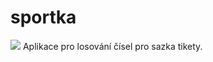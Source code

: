 # sportka
<img src="https://github.com/Jakewh/sportka/blob/c8151c682f31daa51733eeb87070840c5db1065a/screen.png">
Aplikace pro losování čísel pro sazka tikety.
